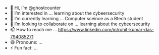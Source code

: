 - 👋 Hi, I’m @ghostcounter
- 👀 I’m interested in ... learning about the cybeersecurity
- 🌱 I’m currently learning ... Computer sceince as a Btech student
- 💞️ I’m looking to collaborate on ... learning about the cybeersecurity
- 📫 How to reach me ... https://www.linkedin.com/in/rohit-kumar-das-794085271
- 😄 Pronouns: ...
- ⚡ Fun fact: ...

<!---
ghostcounter/ghostcounter is a ✨ special ✨ repository because its `README.md` (this file) appears on your GitHub profile.
You can click the Preview link to take a look at your changes.
--->
